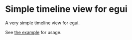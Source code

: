 # Simple timeline view for egui

A very simple timeline view for egui. 

See [the example](examples/tracks.rs) for usage.